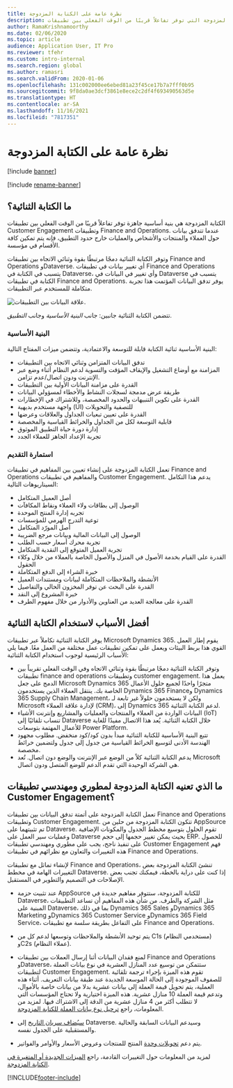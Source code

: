```yaml
---
title: نظرة عامة على الكتابة المزدوجة
description: يوفر هذا الموضوع نظرة عامة على الكتابة المزدوجة التي توفر تفاعلاً قريبًا من الوقت الفعلي بين تطبيقات Customer Engagement وتطبيقات Finance and Operations.
author: RamaKrishnamoorthy
ms.date: 02/06/2020
ms.topic: article
audience: Application User, IT Pro
ms.reviewer: tfehr
ms.custom: intro-internal
ms.search.region: global
ms.author: ramasri
ms.search.validFrom: 2020-01-06
ms.openlocfilehash: 131c002000ee6ebed81a23f45ce17b7a7fff0b95
ms.sourcegitcommit: 9f8da0ae3dcf3861e8ece2c2df4f693490563d5e
ms.translationtype: HT
ms.contentlocale: ar-SA
ms.lasthandoff: 11/16/2021
ms.locfileid: "7817351"
---
```

# <a name="dual-write-overview"></a>نظرة عامة على الكتابة المزدوجة

[!include [banner](../../includes/banner.md)]

[!include [rename-banner](~/includes/cc-data-platform-banner.md)]



## <a name="what-is-dual-write"></a>ما الكتابة الثنائية؟

الكتابة المزدوجة‬ هي بنية أساسية جاهزة توفر تفاعلاً قريبًا من الوقت الفعلي بين تطبيقات Customer Engagement وتطبيقات Finance and Operations. عندما تتدفق بيانات حول العملاء والمنتجات والأشخاص والعمليات خارج حدود التطبيق، فإنه يتم تمكين كافة الأقسام في مؤسسة.

وتوفر الكتابة الثنائية دمجًا مرتبطًا بقوة وثنائي الاتجاه بين تطبيقات Finance and Operations وDataverse. أي تغيير بيانات في تطبيقات Finance and Operations يتسبب في الكتابة في Dataverse، وأي تغيير في البيانات في Dataverse يتسبب في الكتابة في تطبيقات Finance and Operations. يوفر تدفق البيانات المؤتمت هذا تجربة متكاملة للمستخدم عبر التطبيقات.

![علاقة البيانات بين التطبيقات.](media/dual-write-overview.jpg)

تتضمن الكتابة الثنائية جانبين: جانب *البنية الأساسية* وجانب *التطبيق*.

### <a name="infrastructure"></a>البنية الأساسية

البنية الأساسية ثنائية الكتابة قابلة للتوسعة والاعتمادية، وتتضمن ميزات المفتاح التالية:

+ تدفق البيانات المتزامن وثنائي الاتجاه بين التطبيقات
+ المزامنة مع أوضاع التشغيل والإيقاف المؤقت والتسوية لدعم النظام أثناء وضع عبر الإنترنت ودون اتصال/عدم تزامن.
+ القدرة على مزامنة البيانات الأولية بين التطبيقات
+ طريقة عرض مدمجة لسجلات النشاط والأخطاء لمسؤولي البيانات
+ القدرة على تكوين التنبيهات والحدود المخصصة، وللاشتراك في الإخطارات
+ واجهة مستخدم بديهية (UI) للتصفية والتحويلات
+ القدرة على تعيين تبعيات الجداول والعلاقات وعرضها
+ قابلية التوسعة لكل من الجداول والخرائط القياسية والمخصصة
+ إدارة دورة حياة التطبيق الموثوق
+ تجربة الإعداد الجاهز للعملاء الجدد

### <a name="application"></a>استمارة التقديم

تعمل الكتابة المزدوجة على إنشاء تعيين بين المفاهيم في تطبيقات Finance and Operations والمفاهيم في تطبيقات Customer Engagement. يدعم هذا التكامل السيناريوهات التالية:

+ أصل العميل المتكامل
+ الوصول إلى بطاقات ولاء العملاء ونقاط المكافآت
+ تجربه إدارة المنتج الموحدة
+ توعية التدرج الهرمي للمؤسسات
+ أصل المورّد المتكامل
+ الوصول إلى البيانات المالية وبيانات مرجع الضريبة
+ تجربة محرك أسعار حسب الطلب
+ تجربة العميل المتوقع إلى النقدية المتكامل
+ القدرة على القيام بخدمة الأصول في المنزل والأصول الخاصة بالعملاء من خلال وكلاء الحقول
+ خبرة الشراء إلى الدفع المتكاملة
+ الأنشطة والملاحظات المتكاملة لبيانات ومستندات العميل
+ القدرة على البحث عن توفر المخزون الحالي والتفاصيل
+ خبرة المشروع إلى النقد
+ القدرة على معالجة العديد من العناوين والأدوار من خلال مفهوم الطرف


## <a name="top-reasons-to-use-dual-write"></a>أفضل الأسباب لاستخدام الكتابة الثنائية

يوفر الكتابة الثنائية تكاملاً عبر تطبيقات Microsoft Dynamics 365. يقوم إطار العمل القوي هذا بربط البيئات ويعمل على تمكين تطبيقات عمل مختلفة من العمل معًا. فيما يلي الأسباب الرئيسية لوجوب استخدام الكتابة الثنائية:

+ وتوفر الكتابة الثنائية دمجًا مرتبطًا بقوة وثنائي الاتجاه وفي الوقت الفعلي تقريباً بين تطبيقات finance and operations وتطبيقات customer engagement. يعمل هذا الدمج على جعل Microsoft Dynamics 365 متجرًا واحدًا لجميع حلول الأعمال الخاصة بك. ينتقل العملاء الذين يستخدمون Dynamics 365 Financeو Dynamics 365 Supply Chain Management، ولكن لا يستخدمون حلولاً غير تابعة لـ Microsoft لإدارة علاقة العملاء (CRM)، إلى Dynamics 365 لدعم الكتابة الثنائية.
+ البيانات الواردة من العملاء والمنتجات والعمليات والمشاريع وإنترنت الأشياء (IoT) تنساب تلقائيًا إلى Dataverse خلال الكتابة الثنائية. يُعد هذا الاتصال مفيدًا للغاية للأعمال المهتمة بتوسعات Power Platform.
+ تتبع البنية الأساسية للكتابة الثنائية مبدأ بدون كود/كود منخفض. مطلوب مجهود الهندسة الأدنى لتوسيع الخرائط القياسية من جدول إلى جدول ولتضمين خرائط مخصصة.
+ يدعم الكتابة الثنائية كلاً من الوضع عبر الإنترنت والوضع دون اتصال. تُعد Microsoft هي الشركة الوحيدة التي تقدم الدعم للوضع المتصل ودون اتصال.

## <a name="what-does-dual-write-mean-for-developers-and-architects-of-customer-engagement-apps"></a><a id="developer-architect"></a>ما الذي تعنيه الكتابة المزدوجة لمطوري ومهندسي تطبيقات Customer Engagement؟

تعمل الكتابة المزدوجة على أتمتة تدفق البيانات بين تطبيقات Finance and Operations وتطبيقات Customer Engagement. تتكون الكتابة المزدوجة من حلين من AppSource تم تثبيتهما على Dataverse. تقوم الحلول بتوسيع مخطط الجدول والمكونات الإضافية وعمليات سير العمل على Dataverse بحيث يمكن تغيير حجمها إلى حجم ERP. للحصول على تنفيذ ناجح، يجب على مطوري ومهندسي تطبيقات Customer Engagement فهم هذه التغييرات والتعاون مع نظرائهم في تطبيقات Finance and Operations.

لإنشاء تماثل مع تطبيقات Finance and Operations، تنشئ الكتابة المزدوجة بعض التغييرات الهامة في مخطط Dataverse. إذا كنت على دراية بالخطة، فيمكنك تجنب بعض الإصلاحات في التصميم والتطوير في المستقبل.

+ عند تثبيت حزمة AppSource للكتابة المزدوجة، ستتوفر مفاهيم جديدة في Dataverse، مثل الشركة والطرف. من شأن هذه المفاهيم أن تساعد التطبيقات المبنية على Dataverse، بما في ذلك Dynamics 365 Sales وDynamics 365 Marketing وDynamics 365 Customer Service وDynamics 365 Field Service، على التفاعل بطريقة سلسة مع تطبيقات Finance and Operations.

+ يتم توحيد الأنشطة والملاحظات وتوسعها لدعم كل من C1s (مستخدمي النظام) وC2s (عملاء النظام).

+ لمنع فقدان البيانات أثنا إرسال العملات بين تطبيقات Finance and Operations وDataverse، ستتمكن من توسيع عدد المنازل العشرية في نوع بيانات العملة لتطبيقات Customer Engagement. تقوم هذه الميزة بإجراء ترجمة تلقائية للصفوف الموجودة إلى الحالة الموسعة الجديدة عند طبقة بيانات التعريف. أثناء هذه العملية، يتم تحويل قيمة العملة إلى بيانات عشرية بدلا من بيانات خاصة بالأموال، وتدعم قيمة العملة 10 منازل عشرية. هذه الميزة اختيارية ولا تحتاج المؤسسات التي لا تتطلب أكثر من 4 منازل عشرية من الدقة إلى الاشتراك فيها. لمزيد من المعلومات، راجع [ترحيل نوع بيانات العملة للكتابة المزدوجة](currrency-decimal-places.md).

+ [سيُضاف سريان التاريخ](../../dev-tools/date-effectivity.md) إلى Dataverse. وسيدعم البيانات السابقة والحالية والمستقبلية على الجدول نفسه.

+ يتم دعم [تحويلات وحدة](../../../../supply-chain/pim/tasks/manage-unit-measure.md) المنتج للمنتجات وعروض الأسعار والأوامر والفواتير.

لمزيد من المعلومات حول التغييرات القادمة، راجع [الميزات الجديدة أو المتغيرة في الكتابة المزدوجة](whats-new-dual-write.md).



[!INCLUDE[footer-include](../../../../includes/footer-banner.md)]
